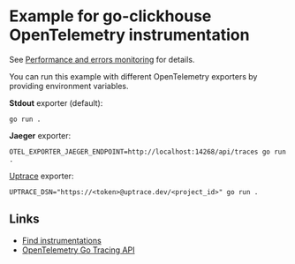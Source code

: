 # Example for go-clickhouse OpenTelemetry instrumentation

See
[Performance and errors monitoring](https://clickhouse.uptrace.dev/guide/clickhouse-monitoring-performance.html)
for details.

You can run this example with different OpenTelemetry exporters by providing environment variables.

**Stdout** exporter (default):

```shell
go run .
```

**Jaeger** exporter:

```shell
OTEL_EXPORTER_JAEGER_ENDPOINT=http://localhost:14268/api/traces go run .
```

[Uptrace](https://github.com/uptrace/uptrace) exporter:

```shell
UPTRACE_DSN="https://<token>@uptrace.dev/<project_id>" go run .
```

## Links

- [Find instrumentations](https://opentelemetry.uptrace.dev/instrumentations/?lang=go)
- [OpenTelemetry Go Tracing API](https://opentelemetry.uptrace.dev/guide/go-tracing.html)
